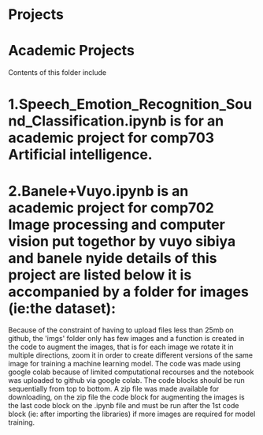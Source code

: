 # Projects
# Academic Projects
Contents of this folder include
# 1.Speech_Emotion_Recognition_Sound_Classification.ipynb is for an academic project for comp703 Artificial intelligence.
# 2.Banele+Vuyo.ipynb is an academic project for comp702 Image processing and computer vision put togethor by vuyo sibiya and banele nyide details of this project are listed below it is accompanied by a folder for images (ie:the dataset):
Because of the constraint of having to upload files less than 25mb on github, the 'imgs' folder only has few images and a function is created in the code to augment the images, that is for each image we rotate it in multiple directions, zoom it in order to create different versions of the same image for training a machine learning model.
The code was made using google colab because of limited computational recourses and the notebook was uploaded to github via google colab.
The code blocks should be run sequentially from top to bottom.
A zip file was made available for downloading, on the zip file the code block for augmenting the images is the last code block on the .ipynb file and  must be run after the 1st code block (ie: after importing the libraries) if more images are required for model training.
